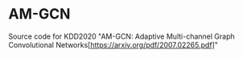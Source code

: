 # AM-GCN
Source code for KDD2020 "AM-GCN: Adaptive Multi-channel Graph Convolutional Networks[https://arxiv.org/pdf/2007.02265.pdf]"
